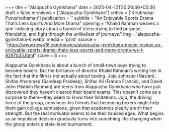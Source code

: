+++
title = "Alappuzha Gymkhana"
date = 2025-04-12T20:26:46+05:30
draft = false
mreviews = ["Alappuzha Gymkhana"]
critics = ['Kirubhakar Purushothaman']
publication = ''
subtitle = "An Enjoyable Sports Drama That’s Less sports And More Drama"
opening = "Khalid Rahman weaves a grin-inducing story about a bunch of teens trying to find purpose, friendship, and fight through the unlikeliest of journeys."
img = 'alappuzha-gymkhana-6.webp'
media = 'print'
source = "https://www.news18.com/movies/alappuzha-gymkhana-movie-review-an-enjoyable-sports-drama-thats-less-sports-and-more-drama-ws-l-9297025.html"
score = 8
+++

Alappuzha Gymkhana is about a bunch of small-town boys trying to become boxers. But the brilliance of director Khalid Rahman’s writing lies in the fact that the film is not actually about boxing. Jojo Johnson (Naslen), Shifas Ahammed (Sandeep Pradeep), Shifas Ali (Franco Francis), and David John (Habish Rahman) are teens from Alappuzha Gymkhana who have just discovered they haven’t cleared their board exams. This doesn’t come as a surprise to them—they seem to know their limitations. Jojo, the driving force of the group, convinces his friends that becoming boxers might help them gain college admissions, given that academics clearly aren’t their strength. But the real motivator seems to be their bruised egos. What begins as an impulsive decision gradually turns into something life-changing when the group enters a state-level tournament.

